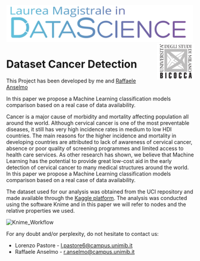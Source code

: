 <p float="left">
 <img src="https://github.com/LorenzoPastore/University-Works/blob/master/Advanced%20Machine%20Learning/images/DS%20Logo.png" width = "500"/>
 <img src="https://github.com/LorenzoPastore/University-Works/blob/master/Advanced%20Machine%20Learning/images/Bicocca%20Logo.png" width = "100" align="right"/>
</p>

# Dataset Cancer Detection
This Project has been developed by me and [Raffaele Anselmo](https://github.com/RaffaeleAns)

In this paper we propose a Machine Learning classification models comparison based on a real case of data availability.

Cancer is a major cause of morbidity and mortality affecting population all around the world. Although cervical cancer is one of the most preventable diseases, it still has very high incidence rates in medium to low HDI countries. The main reasons for the higher incidence and mortality in developing countries are attributed to lack of awareness of cervical cancer, absence or poor quality of screening programmes and limited access to health care services. As other research has shown, we believe that Machine Learning has the potential to provide great low-cost aid in the early detection of cervical cancer to many medical structures around the world. In this paper we propose a Machine Learning classification models comparison based on a real case of data availability.

The dataset used for our analysis was obtained from the UCI repository and made available through the [Kaggle platform](https://archive.ics.uci.edu/ml/datasets/Cervical+cancer+%28Risk+Factors%29). The analysis was conducted using the software Knime and in this paper we will refer to nodes and the relative properties we used.


![Knime_Workflow](Knime_Workflow.png)

For any doubt and/or perplexity, do not hesitate to contact us:

- Lorenzo Pastore - l.pastore6@campus.unimib.it
- Raffaele Anselmo - r.anselmo@campus.unimib.it
